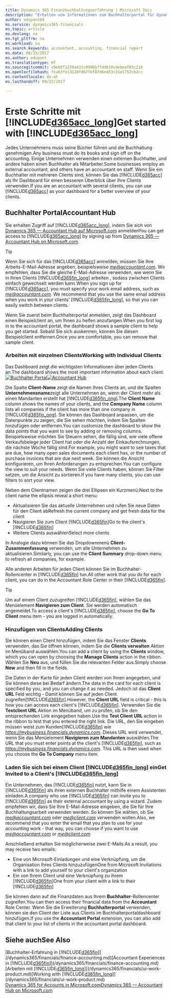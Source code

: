 ```yaml
---
title: Dynamics 365 Finanzbuchhaltungserfahrung | Microsoft Docs
description: "Erhalten von Informationen zum Buchhalterportal für Dynamics 365."
author: edupont04
ms.service: dynamics365-financials
ms.topic: article
ms.devlang: na
ms.tgt_pltfrm: na
ms.workload: na
ms.search.keywords: accountant, accounting, financial report
ms.date: 08/15/2017
ms.author: edupont
ms.translationtype: HT
ms.sourcegitcommit: c9eb0f1270a431c0996bffdd610cdebeaf85c216
ms.openlocfilehash: fca63fe13120fd67fbf07d6e453c21e1752cb2cc
ms.contentlocale: de-at
ms.lasthandoff: 09/22/2017

---
```

# <a name="get-started-with-included365acclongincludesd365acclongmdmd"></a><span data-ttu-id="8e1d0-103">Erste Schritte mit [!INCLUDE[d365acc_long](includes/d365acc_long_md.md)]</span><span class="sxs-lookup"><span data-stu-id="8e1d0-103">Get started with [!INCLUDE[d365acc_long](includes/d365acc_long_md.md)]</span></span>
<span data-ttu-id="8e1d0-104">Jedes Unternehmens muss seine Bücher führen und die Buchhaltung genehmigen.</span><span class="sxs-lookup"><span data-stu-id="8e1d0-104">Any business must do its books and sign off on the accounting.</span></span> <span data-ttu-id="8e1d0-105">Einige Unternehmen verwenden einen externen Buchhalter, und andere haben einen Buchhalter als Mitarbeiter.</span><span class="sxs-lookup"><span data-stu-id="8e1d0-105">Some businesses employ an external accountant, and others have an accountant on staff.</span></span> <span data-ttu-id="8e1d0-106">Wenn Sie ein Buchhalter mit mehreren Clients sind, können Sie das [!INCLUDE[d365acc](includes/d365acc_md.md)] als Ihr Dashboard für einen besseren Überblick über Ihre Clients verwenden.</span><span class="sxs-lookup"><span data-stu-id="8e1d0-106">If you are an accountant with several clients, you can use [!INCLUDE[d365acc](includes/d365acc_md.md)] as your dashboard for a better overview of your clients.</span></span>  

## <a name="accountant-hub"></a><span data-ttu-id="8e1d0-107">Buchhalter Portal</span><span class="sxs-lookup"><span data-stu-id="8e1d0-107">Accountant Hub</span></span>
<span data-ttu-id="8e1d0-108">Sie erhalten Zugriff auf [!INCLUDE[d365acc_long](includes/d365acc_md.md)], indem Sie sich von [Dynamics 365 — Accountant Hub auf Microsoft.com](https://www.microsoft.com/en-us/dynamics365/financial-insights-for-accountants) anmelden</span><span class="sxs-lookup"><span data-stu-id="8e1d0-108">You can get access to [!INCLUDE[d365acc_long](includes/d365acc_md.md)] by signing up from [Dynamics 365 — Accountant Hub on Microsoft.com](https://www.microsoft.com/en-us/dynamics365/financial-insights-for-accountants).</span></span>  

> [!TIP]  
>  <span data-ttu-id="8e1d0-109">Wenn Sie sich für das [!INCLUDE[d365acc](includes/d365acc_md.md)] anmelden, müssen Sie Ihre Arbeits-E-Mail-Adresse angeben, beispielsweise *me@accountant.com*. Wir empfehlen, dass Sie die gleiche E-Mail-Adresse verwenden, wie wenn Sie in Ihren Clients [!INCLUDE[d365fin_long](includes/d365fin_long_md.md)] arbeiten , sodass zwischen Clients einfach gewechselt werden kann.</span><span class="sxs-lookup"><span data-stu-id="8e1d0-109">When you sign up for [!INCLUDE[d365acc](includes/d365acc_md.md)], you must specify your work email address, such as *me@accountant.com*. We recommend that you use the same email address when you work in your clients' [!INCLUDE[d365fin_long](includes/d365fin_long_md.md)], so that you can easily switch between clients.</span></span>  

<span data-ttu-id="8e1d0-110">Wenn Sie zuerst beim Buchhalterportal anmelden, zeigt das Dashboard einen Beispielclient an, um Ihnen zu helfen anzufangen.</span><span class="sxs-lookup"><span data-stu-id="8e1d0-110">When you first log in to the accountant portal, the dashboard shows a sample client to help you get started.</span></span> <span data-ttu-id="8e1d0-111">Sobald Sie sich auskennen, können Sie diesen Beispielclient entfernen.</span><span class="sxs-lookup"><span data-stu-id="8e1d0-111">Once you are comfortable, you can remove that sample client.</span></span>  

### <a name="working-with-individual-clients"></a><span data-ttu-id="8e1d0-112">Arbeiten mit einzelnen Clients</span><span class="sxs-lookup"><span data-stu-id="8e1d0-112">Working with Individual Clients</span></span>
<span data-ttu-id="8e1d0-113">Das Dashboard zeigt die wichtigsten Informationen über jeden Clients an.</span><span class="sxs-lookup"><span data-stu-id="8e1d0-113">The dashboard shows the most important information about each client.</span></span>  
<span data-ttu-id="8e1d0-114">[![Buchhalter Portal](./media/ui-extensions-accportal/accountant-portal.png)](https://go.microsoft.com/fwlink/?linkid=851257)</span><span class="sxs-lookup"><span data-stu-id="8e1d0-114">[![Accountant Hub](./media/ui-extensions-accportal/accountant-portal.png)](https://go.microsoft.com/fwlink/?linkid=851257)</span></span>

<span data-ttu-id="8e1d0-115">Die Spalte **Client-Name** zeigt die Namen Ihres Clients an, und die Spalten **Unternehmensname**zeigt alle Unternehmen an, wenn der Client mehr als einen Mandanten erstellt hat [!INCLUDE[d365fin_ong](includes/d365fin_long_md.md)].</span><span class="sxs-lookup"><span data-stu-id="8e1d0-115">The **Client Name** column shows the names of your clients, and the **Company Name** column lists all companies if the client has more than one company in [!INCLUDE[d365fin_ong](includes/d365fin_long_md.md)].</span></span> <span data-ttu-id="8e1d0-116">Sie können das Dashboard anpassen, um die Datenpunkte zu zeigen, die Sie sehen möchten, indem Sie Spalten hinzufügen oder entfernen.</span><span class="sxs-lookup"><span data-stu-id="8e1d0-116">You can customize the dashboard to show the data points that you want to see by adding or removing columns.</span></span> <span data-ttu-id="8e1d0-117">Beispielsweise möchten Sie Steuern sehen, die fällig sind, wie viele offene Verkaufsbelege jeder Client hat oder die Anzahl der Einkaufsrechnungen, die nächste Woche fällig sind.</span><span class="sxs-lookup"><span data-stu-id="8e1d0-117">For example, you might want to see taxes that are due, how many open sales documents each client has, or the number of purchase invoices that are due next week.</span></span> <span data-ttu-id="8e1d0-118">Sie können die Ansicht konfigurieren, um Ihren Anforderungen zu entsprechen.</span><span class="sxs-lookup"><span data-stu-id="8e1d0-118">You can configure the view to suit your needs.</span></span> <span data-ttu-id="8e1d0-119">Wenn Sie viele Clients haben, können Sie Filter setzen, um die Ansicht zu sortieren.</span><span class="sxs-lookup"><span data-stu-id="8e1d0-119">If you have many clients, you can use filters to sort your view.</span></span>  

<span data-ttu-id="8e1d0-120">Neben dem Clientnamen zeigen die drei Ellipsen ein Kurzmenü:</span><span class="sxs-lookup"><span data-stu-id="8e1d0-120">Next to the client name the ellipsis reveal a short menu:</span></span>

-   <span data-ttu-id="8e1d0-121">Aktualisieren Sie das aktuelle Unternehmen und rufen Sie neue Daten für den Client ab</span><span class="sxs-lookup"><span data-stu-id="8e1d0-121">Refresh the current company and get fresh data for the client</span></span>  
-   <span data-ttu-id="8e1d0-122">Navigieren Sie zum Client [!INCLUDE[d365fin](includes/d365fin_md.md)]</span><span class="sxs-lookup"><span data-stu-id="8e1d0-122">Go to the client's [!INCLUDE[d365fin](includes/d365fin_md.md)]</span></span>  
-   <span data-ttu-id="8e1d0-123">Weitere Clients auswählen</span><span class="sxs-lookup"><span data-stu-id="8e1d0-123">Select more clients</span></span>  

<span data-ttu-id="8e1d0-124">In Analogie dazu können Sie das Dropdownmenü **Client-Zusammenfassung** verwenden, um alle Unternehmen zu aktualisieren.</span><span class="sxs-lookup"><span data-stu-id="8e1d0-124">Similarly, you can use the **Client Summary** drop-down menu to refresh all companies, for example.</span></span>  

<span data-ttu-id="8e1d0-125">Alle anderen Arbeiten für jeden Client können Sie im Buchhalter-Rollencenter in [!INCLUDE[d365fin](includes/d365fin_md.md)] tun.</span><span class="sxs-lookup"><span data-stu-id="8e1d0-125">All other work that you do for each client, you can do in the Accountant Role Center in their [!INCLUDE[d365fin](includes/d365fin_md.md)].</span></span>  

> [!TIP]  
>  <span data-ttu-id="8e1d0-126">Um auf einem Client zuzugreifen [!INCLUDE[d365fin](includes/d365fin_md.md)], wählen Sie das Menüelement **Navigieren zum Client**. Sie werden automatisch angemeldet.</span><span class="sxs-lookup"><span data-stu-id="8e1d0-126">To access a client's [!INCLUDE[d365fin](includes/d365fin_md.md)], choose the **Go To Client** menu item - you are logged in automatically.</span></span>

### <a name="adding-clients"></a><span data-ttu-id="8e1d0-127">Hinzufügen von Clients</span><span class="sxs-lookup"><span data-stu-id="8e1d0-127">Adding Clients</span></span>
<span data-ttu-id="8e1d0-128">Sie können einen Client hinzufügen, indem Sie das Fenster **Clients** verwenden, das Sie öffnen können, indem Sie die **Clients verwalten** Aktion im Menüband auswählen.</span><span class="sxs-lookup"><span data-stu-id="8e1d0-128">You can add a client by using the **Clients** window, which you can open by choosing the **Manage Clients** action in the ribbon.</span></span> <span data-ttu-id="8e1d0-129">Wählen Sie **Neu** aus, und füllen Sie die relevanten Felder aus.</span><span class="sxs-lookup"><span data-stu-id="8e1d0-129">Simply choose **New** and then fill in the fields.</span></span>  

<span data-ttu-id="8e1d0-130">Die Daten in der Karte für jeden Client werden von Ihnen angegeben, und Sie können diese bei Bedarf ändern.</span><span class="sxs-lookup"><span data-stu-id="8e1d0-130">The data in the card for each client is specified by you, and you can change it as needed.</span></span> <span data-ttu-id="8e1d0-131">Jedoch ist das **Client URL** Feld wichtig - Damit können Sie auf jeden Client zugreifen[!INCLUDE[d365fin](includes/d365fin_md.md)].</span><span class="sxs-lookup"><span data-stu-id="8e1d0-131">However, the **Client URL** field is critical - this is how you can access each client's [!INCLUDE[d365fin](includes/d365fin_md.md)].</span></span> <span data-ttu-id="8e1d0-132">Verwenden Sie die **Testclient URL** Aktion im Menüband, um zu prüfen, ob Sie den entsprechenden Link eingegeben haben.</span><span class="sxs-lookup"><span data-stu-id="8e1d0-132">Use the **Test Client URL** action in the ribbon to test that you entered the right link.</span></span> <span data-ttu-id="8e1d0-133">Die URL, den Sie eingeben müssen weist zum Kunden[!INCLUDE[d365fin](includes/d365fin_md.md)] wie *https://mybusiness.financials.dynamics.com*. Dieses URL wird verwendet, wenn Sie das Menüelement **Navigieren zum Mandanten** auswählen.</span><span class="sxs-lookup"><span data-stu-id="8e1d0-133">The URL that you must enter points at the client's [!INCLUDE[d365fin](includes/d365fin_md.md)], such as *https://mybusiness.financials.dynamics.com*. This URL is then used when you choose the **Go To Company** menu item.</span></span>  

<!--If you have been invited to a client's [!INCLUDE[d365fin](includes/d365fin_md.md)] and signed in with your work account, then the client will be added to your dashboard in the accountant portal. -->


### <a name="get-invited-to-a-clients-included365finlongincludesd365finlongmdmd"></a><span data-ttu-id="8e1d0-134">Laden Sie sich bei einem Client [!INCLUDE[d365fin_long](includes/d365fin_long_md.md)] ein</span><span class="sxs-lookup"><span data-stu-id="8e1d0-134">Get Invited to a Client's [!INCLUDE[d365fin_long](includes/d365fin_long_md.md)]</span></span>
<span data-ttu-id="8e1d0-135">Ein Unternehmen, das [!INCLUDE[d365fin](includes/d365fin_md.md)] nutzt, kann Sie in [!INCLUDE[d365fin](includes/d365fin_md.md)] als ihren externen Buchhalter mithilfe einem Assistenten einladen.</span><span class="sxs-lookup"><span data-stu-id="8e1d0-135">A company who use [!INCLUDE[d365fin](includes/d365fin_md.md)] can invite you to [!INCLUDE[d365fin](includes/d365fin_md.md)] as their external accountant by using a wizard.</span></span> <span data-ttu-id="8e1d0-136">Zudem empfehlen wir, dass Sie Ihre E-Mail-Adresse eingeben, die Sie für Ihre Buchhaltungsarbeit verwenden werden. So können Sie wählen, ob Sie *me@accountant.com* oder *me@client.com* verwenden wollen.</span><span class="sxs-lookup"><span data-stu-id="8e1d0-136">Also, we recommend that you enter the email that you plan to use for your accounting work - that way, you can choose if you want to use *me@accountant.com* or *me@client.com*</span></span>  

<span data-ttu-id="8e1d0-137">Anschließend erhalten Sie möglicherweise zwei E-Mails:</span><span class="sxs-lookup"><span data-stu-id="8e1d0-137">As a result, you may receive two emails:</span></span>

-   <span data-ttu-id="8e1d0-138">Eine von Microsoft-Einladungen und eine Verknüpfung, um die Organisation Ihres Clients hinzuzufügen</span><span class="sxs-lookup"><span data-stu-id="8e1d0-138">One from Microsoft Invitations with a link to add yourself to your client's organization</span></span>  
-   <span data-ttu-id="8e1d0-139">Ein von Ihrem Client und eine Verknüpfung zu ihrem [!INCLUDE[d365fin](includes/d365fin_md.md)]</span><span class="sxs-lookup"><span data-stu-id="8e1d0-139">One from your client with a link to their [!INCLUDE[d365fin](includes/d365fin_md.md)]</span></span>  

<span data-ttu-id="8e1d0-140">Sie können dann auf die Finanzdaten aus Ihrem **Buchhalter**-Rollencenter zugreifen.</span><span class="sxs-lookup"><span data-stu-id="8e1d0-140">You can then access their financial data from the **Accountant** Role Center.</span></span> <span data-ttu-id="8e1d0-141">Wenn Sie die Erweiterung **Buchhalterportal** verwenden, können sie den Client der Liste aus Clients im Buchhalterportaldashboard hinzufügen.</span><span class="sxs-lookup"><span data-stu-id="8e1d0-141">If you use the **Accountant Portal** extension, you can also add that client to your list of clients in the accountant portal dashboard.</span></span>  

## <a name="see-also"></a><span data-ttu-id="8e1d0-142">Siehe auch</span><span class="sxs-lookup"><span data-stu-id="8e1d0-142">See Also</span></span>
<span data-ttu-id="8e1d0-143">[Buchhalter-Erfahrung in [!INCLUDE[d365fin](includes/d365fin_md.md)]](/dynamics365/financials/finance-accounting.md)</span><span class="sxs-lookup"><span data-stu-id="8e1d0-143">[Accountant Experiences in [!INCLUDE[d365fin](includes/d365fin_md.md)]](/dynamics365/financials/finance-accounting.md)</span></span>  
<span data-ttu-id="8e1d0-144">[Arbeiten mit [!INCLUDE[d365fin_long](includes/d365fin_long_md.md)]](/dynamics365/financials/ui-work-product.md)</span><span class="sxs-lookup"><span data-stu-id="8e1d0-144">[Working with [!INCLUDE[d365fin_long](includes/d365fin_long_md.md)]](/dynamics365/financials/ui-work-product.md)</span></span>  
[<span data-ttu-id="8e1d0-145">Dynamics 365 for Accounts in Microsoft.com</span><span class="sxs-lookup"><span data-stu-id="8e1d0-145">Dynamics 365 — Accountant Hub on Microsoft.com</span></span>](https://www.microsoft.com/en-us/dynamics365/financial-insights-for-accountants)  

